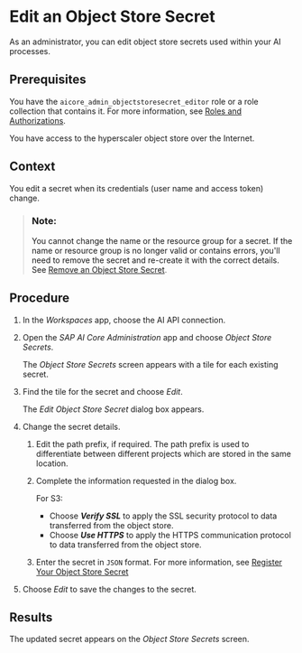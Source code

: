 <!-- loio82938a5503f44d57ae6a7019d7785821 -->

# Edit an Object Store Secret

As an administrator, you can edit object store secrets used within your AI processes.



<a name="loio82938a5503f44d57ae6a7019d7785821__prereq_oop_cq2_rob"/>

## Prerequisites

You have the `aicore_admin_objectstoresecret_editor` role or a role collection that contains it. For more information, see [Roles and Authorizations](roles-and-authorizations-4ef8499.md).

You have access to the hyperscaler object store over the Internet.



<a name="loio82938a5503f44d57ae6a7019d7785821__context_oop_pxq_ysb"/>

## Context

You edit a secret when its credentials \(user name and access token\) change.

> ### Note:  
> You cannot change the name or the resource group for a secret. If the name or resource group is no longer valid or contains errors, you'll need to remove the secret and re-create it with the correct details. See [Remove an Object Store Secret](remove-an-object-store-secret-775b306.md).



<a name="loio82938a5503f44d57ae6a7019d7785821__steps_oop_kgy_ysb"/>

## Procedure

1.  In the *Workspaces* app, choose the AI API connection.

2.  Open the *SAP AI Core Administration* app and choose *Object Store Secrets*.

    The *Object Store Secrets* screen appears with a tile for each existing secret.

3.  Find the tile for the secret and choose *Edit*.

    The *Edit Object Store Secret* dialog box appears.

4.  Change the secret details.

    1.  Edit the path prefix, if required. The path prefix is used to differentiate between different projects which are stored in the same location.

    2.  Complete the information requested in the dialog box.

        For S3:

        -   Choose ***Verify SSL*** to apply the SSL security protocol to data transferred from the object store.
        -   Choose ***Use HTTPS*** to apply the HTTPS communication protocol to data transferred from the object store.

    3.  Enter the secret in `JSON` format. For more information, see [Register Your Object Store Secret](https://help.sap.com/docs/AI_CORE/2d6c5984063c40a59eda62f4a9135bee/b083d73f672c428faac3048b74733546.html)


5.  Choose *Edit* to save the changes to the secret.




<a name="loio82938a5503f44d57ae6a7019d7785821__result_oop_yr4_xsb"/>

## Results

The updated secret appears on the *Object Store Secrets* screen.

